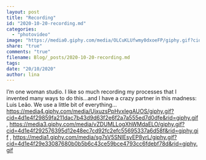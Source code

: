 ```yaml
---
layout: post
title: "Recording"
id: "2020-10-20-recording.md"
categories:
  - "photovideo"
image: "https://media0.giphy.com/media/OLCuKLUfwmy0dxoeFP/giphy.gif?cid=4d1e4f29b553f6397999d7ba3dbdf8b9d078c8658488096e&rid=giphy.gif"
share: "true"
comments: "true"
filename: Blog/_posts/2020-10-20-recording.md
tags: 
date: "20/10/2020"
author: lina
---
```


I’m one woman studio. I like so much recording my processes that I invented many ways to do this...and I have a crazy partner in this madness: Luis Leão. We use a little bit of everything...
https://media4.giphy.com/media/UjxuzsPpHvxIegAUOS/giphy.gif?cid=4d1e4f29859fa211dac7b43d9d63f2e6f2a7a555ed7d0dfe&rid=giphy.gif , https://media3.giphy.com/media/vZDUMLLogXhWMdaELO/giphy.gif?cid=4d1e4f292576395d12e48ec7cd92fc2efc55695337a6d58f&rid=giphy.gif , https://media1.giphy.com/media/sg7sV5SNIEsyEP8yrL/giphy.gif?cid=4d1e4f29e33087680b0b5b6c43ce59bce4793cc6fdebf78d&rid=giphy.gif